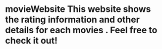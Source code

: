 # movieWebsite This website shows the rating information and other details for each movies . Feel free to check it out!
